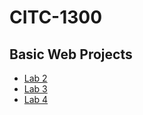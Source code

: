 # CITC-1300
<h2>Basic Web Projects</h2>

<ul>
    <li><a href="Lab2/index.html" target="_blank">Lab 2</a></li>
    <li><a href="Lab3/index.html" target="_blank">Lab 3</a></li>
    <li><a href="Lab4/index.html" target="_blank">Lab 4</a></li>
</ul>
